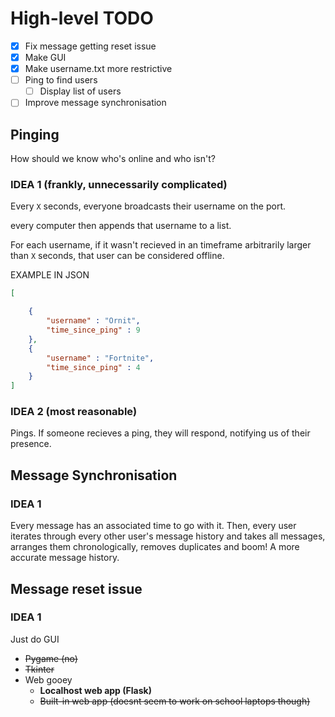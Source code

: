# High-level TODO
- [x] Fix message getting reset issue
- [x] Make GUI
- [x] Make username.txt more restrictive
- [ ] Ping to find users
  - [ ] Display list of users
- [ ] Improve message synchronisation

## Pinging

How should we know who's online and who isn't?

### IDEA 1 (frankly, unnecessarily complicated)

Every `X` seconds, everyone broadcasts their username on the port.

every computer then appends that username to a list.

For each username, if it wasn't recieved in an timeframe arbitrarily larger than `X` seconds, that user can be considered offline.

EXAMPLE IN JSON
```json
[

    {
        "username" : "Ornit",
        "time_since_ping" : 9
    },
    {
        "username" : "Fortnite",
        "time_since_ping" : 4
    }
]
```

### IDEA 2 (most reasonable)

Pings. If someone recieves a ping, they will respond, notifying us of their presence.

## Message Synchronisation

### IDEA 1

Every message has an associated time to go with it. Then, every user iterates through every other user's message history and takes all messages, arranges them chronologically, removes duplicates and boom! A more accurate message history.

## Message reset issue

### IDEA 1

Just do GUI
- ~~Pygame (no)~~
- ~~Tkinter~~
- Web gooey
  - **Localhost web app (Flask)**
  - ~~Built-in web app (doesnt seem to work on school laptops though)~~